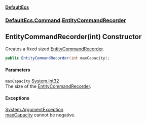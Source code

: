 #### [DefaultEcs](./index.md 'index')
### [DefaultEcs.Command](./DefaultEcs-Command.md 'DefaultEcs.Command').[EntityCommandRecorder](./DefaultEcs-Command-EntityCommandRecorder.md 'DefaultEcs.Command.EntityCommandRecorder')
## EntityCommandRecorder(int) Constructor
Creates a fixed sized [EntityCommandRecorder](./DefaultEcs-Command-EntityCommandRecorder.md 'DefaultEcs.Command.EntityCommandRecorder').  
```C#
public EntityCommandRecorder(int maxCapacity);
```
#### Parameters
<a name='DefaultEcs-Command-EntityCommandRecorder-EntityCommandRecorder(int)-maxCapacity'></a>
`maxCapacity` [System.Int32](https://docs.microsoft.com/en-us/dotnet/api/System.Int32 'System.Int32')  
The size of the [EntityCommandRecorder](./DefaultEcs-Command-EntityCommandRecorder.md 'DefaultEcs.Command.EntityCommandRecorder').  
  
#### Exceptions
[System.ArgumentException](https://docs.microsoft.com/en-us/dotnet/api/System.ArgumentException 'System.ArgumentException')  
[maxCapacity](#DefaultEcs-Command-EntityCommandRecorder-EntityCommandRecorder(int)-maxCapacity 'DefaultEcs.Command.EntityCommandRecorder.EntityCommandRecorder(int).maxCapacity') cannot be negative.  
